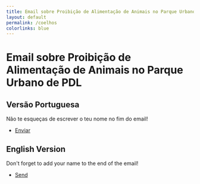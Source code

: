 ```yaml
---
title: Email sobre Proibição de Alimentação de Animais no Parque Urbano de PDL
layout: default
permalink: /coelhos
colorlinks: blue
---
```

# Email sobre Proibição de Alimentação de Animais no Parque Urbano de PDL
## Versão Portuguesa
Não te esqueças de escrever o teu nome no fim do email!
* [Enviar](mailto:presidente@mpdelgada.pt,geral.am@mpdelgada.pt?subject=Proibi%C3%A7%C3%A3o%20de%20Alimenta%C3%A7%C3%A3o%20de%20Animais%20no%20Parque%20Urbano&body=Ex.mo%20Senhor%20Presidente%20da%20C%C3%A2mara%20Municipal%2C%20Dr.%20Pedro%20Nascimento%20Cabral%2C%0A%0AVenho%20por%20este%20meio%20expressar%20a%20minha%20preocupa%C3%A7%C3%A3o%20e%20solicitar%20a%20reconsidera%C3%A7%C3%A3o%20da%20recente%20proibi%C3%A7%C3%A3o%20de%20alimentar%20animais%20no%20Parque%20Urbano%20de%20Ponta%20Delgada.%0A%0AEmbora%20compreenda%20as%20inten%C3%A7%C3%B5es%20que%20motivaram%20esta%20decis%C3%A3o%2C%20considero%20fundamental%20equilibrar%20a%20necessidade%20de%20seguran%C3%A7a%20p%C3%BAblica%20e%20limpeza%20do%20parque%20com%20princ%C3%ADpios%20b%C3%A1sicos%20de%20%C3%A9tica%20do%20bem-estar%20animal.%0A%0AOs%20animais%20do%20Parque%20Urbano%20s%C3%A3o%20parte%20integrante%20da%20comunidade.%20Desempenham%20um%20papel%20significativo%20no%20desenvolvimento%20educativo%20e%20emocional%20das%20crian%C3%A7as.%20A%20possibilidade%20de%20interagir%20com%20estes%20animais%20%E2%80%94%20observando-os%2C%20interagindo%20com%20eles%20e%20alimentando-os%20de%20forma%20respons%C3%A1vel%20%E2%80%94%20oferece%20uma%20experi%C3%AAncia%20inestim%C3%A1vel%2C%20promovendo%20uma%20liga%C3%A7%C3%A3o%20mais%20profunda%20com%20a%20natureza%20e%20incentivando%20a%20consciencializa%C3%A7%C3%A3o%20ambiental%20desde%20tenra%20idade.%0A%0AEstes%20animais%2C%20incluindo%20galinhas%2C%20coelhos%2C%20patos%20e%20outras%20esp%C3%A9cies%2C%20t%C3%AAm%2C%20ao%20longo%20dos%20anos%2C%20dependido%20da%20bondade%20de%20volunt%C3%A1rios%20para%20se%20alimentarem.%0A%0AA%20proibi%C3%A7%C3%A3o%20de%20os%20alimentar%20privou-os%20de%20uma%20fonte%20vital%20de%20sustento%2C%20conduzindo%20inevitavelmente%20ao%20sofrimento%20e%20%C3%A0%20subnutri%C3%A7%C3%A3o.%20Tornaram-se%20recentemente%20mais%20agitados%20e%20at%C3%A9%20sa%C3%ADram%20do%20parque%20em%20busca%20de%20alimento.%0A%0AA%20%C3%A9tica%20mais%20b%C3%A1sica%20dita%20que%20temos%20uma%20responsabilidade%20moral%20de%20assegurar%20o%20bem-estar%20dos%20animais%2C%20sobretudo%20daqueles%20que%20passaram%20a%20depender%20da%20intera%C3%A7%C3%A3o%20humana%20para%20sobreviver.%0A%0APermitir%20que%20volunt%C3%A1rios%20alimentem%20estes%20animais%2C%20sob%20condi%C3%A7%C3%B5es%20reguladas%2C%20permitir%C3%A1%20garantir%20que%20as%20suas%20necessidades%20b%C3%A1sicas%20s%C3%A3o%20satisfeitas%2C%20promovendo%2C%20ao%20mesmo%20tempo%2C%20uma%20conviv%C3%AAncia%20harmoniosa%20entre%20seres%20humanos%20e%20outras%20esp%C3%A9cies.%0A%0AProponho%2C%20assim%2C%20as%20seguintes%20medidas%20para%20responder%20%C3%A0s%20preocupa%C3%A7%C3%B5es%20associadas%20%C3%A0%20alimenta%C3%A7%C3%A3o%20dos%20animais%20no%20parque%3A%0A%0AHor%C3%A1rio%20Regulamentado%20de%20Alimenta%C3%A7%C3%A3o%3A%20Implementar%20um%20hor%C3%A1rio%20espec%C3%ADfico%20em%20que%20os%20volunt%C3%A1rios%20possam%20alimentar%20os%20animais.%20Isto%20permitir%C3%A1%20uma%20gest%C3%A3o%20mais%20eficaz%20do%20processo%20e%20assegurar%C3%A1%20que%20decorre%20de%20forma%20organizada.%0A%0AZonas%20de%20Alimenta%C3%A7%C3%A3o%20Delimitadas%3A%20Criar%20%C3%A1reas%20espec%C3%ADficas%20dentro%20do%20parque%20onde%20a%20alimenta%C3%A7%C3%A3o%20seja%20permitida.%20Tal%20ajudar%C3%A1%20a%20conter%20a%20atividade%2C%20a%20prevenir%20infesta%C3%A7%C3%B5es%20de%20roedores%20e%20a%20minimizar%20eventuais%20inc%C3%B3modos%20para%20outros%20utilizadores%20do%20parque.%0A%0AProgramas%20Educativos%3A%20Desenvolver%20iniciativas%20pedag%C3%B3gicas%20para%20informar%20o%20p%C3%BAblico%20sobre%20a%20import%C3%A2ncia%20de%20pr%C3%A1ticas%20respons%C3%A1veis%20na%20alimenta%C3%A7%C3%A3o%20dos%20animais.%20Estas%20podem%20incluir%20orienta%C3%A7%C3%B5es%20sobre%20os%20alimentos%20apropriados%20e%20formas%20seguras%20de%20intera%C3%A7%C3%A3o%20com%20os%20animais.%0A%0APrograma%20de%20Esteriliza%C3%A7%C3%A3o%20de%20Coelhos%20e%20Gatos%3A%20Iniciar%20um%20programa%20de%20esteriliza%C3%A7%C3%A3o%20dos%20coelhos%20e%20gatos%20do%20parque%2C%20com%20vista%20ao%20controlo%20da%20popula%C3%A7%C3%A3o.%20Este%20programa%20poder%C3%A1%20ser%20implementado%20em%20parceria%20com%20servi%C3%A7os%20veterin%C3%A1rios%20locais%20e%20organiza%C3%A7%C3%B5es%20de%20prote%C3%A7%C3%A3o%20animal.%0A%0AAcreditamos%20que%2C%20com%20a%20aplica%C3%A7%C3%A3o%20destas%20medidas%2C%20ser%C3%A1%20poss%C3%ADvel%20adotar%20uma%20abordagem%20equilibrada%20que%20salvaguarde%20o%20bem-estar%20dos%20animais%20e%20responda%2C%20simultaneamente%2C%20%C3%A0s%20leg%C3%ADtimas%20preocupa%C3%A7%C3%B5es%20com%20a%20seguran%C3%A7a%20p%C3%BAblica%20e%20a%20manuten%C3%A7%C3%A3o%20do%20espa%C3%A7o%20verde.%0A%0AApelo%2C%20por%20isso%2C%20%C3%A0%20reconsidera%C3%A7%C3%A3o%20da%20proibi%C3%A7%C3%A3o%20de%20alimentar%20animais%20no%20Parque%20Urbano%20de%20Ponta%20Delgada%2C%20em%20nome%20de%20um%20compromisso%20%C3%A9tico%20e%20c%C3%ADvico%20com%20a%20prote%C3%A7%C3%A3o%20e%20o%20respeito%20pelos%20seres%20vivos.%0A%0AAgrade%C3%A7o%20a%20aten%C3%A7%C3%A3o%20dispensada%20e%20aguardo%20com%20expectativa%20a%20sua%20resposta.%0A%0ACom%20os%20melhores%20cumprimentos%2C%0A%0A%5BO%20SEU%20NOME%5D%0A%5BCONTACTO%2C%20se%20desejar%20incluir%5D)

## English Version
Don't forget to add your name to the end of the email!
* [Send](mailto:presidente@mpdelgada.pt,geral.am@mpdelgada.pt?subject=Ban%20on%20Feeding%20Animals%20in%20Parque%20Urbano%2C%20Ponta%20Delgada&body=Dear%20Mayor%20Dr.%20Pedro%20Nascimento%20Cabral%2C%0A%0AI%20am%20writing%20to%20express%20my%20concern%20and%20to%20petition%20for%20a%20reconsideration%20of%20the%20recent%20ban%20on%20feeding%20animals%20in%20Parque%20Urbano%2C%20Ponta%20Delgada.%0A%0AWhile%20I%20understand%20the%20intentions%20behind%20this%20decision%2C%20I%20believe%20it%20is%20crucial%20to%20balance%20the%20need%20for%20public%20safety%20and%20park%20cleanliness%20with%20basic%20animal%20welfare%20ethics.%0A%0AThe%20animals%20of%20Parque%20Urbano%20are%20an%20integral%20part%20of%20the%20community.%20They%20play%20a%20significant%20role%20in%20the%20educational%20and%20emotional%20development%20of%20children.%20The%20opportunity%20to%20interact%20with%20them%E2%80%94observing%2C%20engaging%2C%20and%20responsibly%20feeding%E2%80%94offers%20an%20invaluable%20experience%2C%20fostering%20a%20deeper%20connection%20with%20nature%20and%20promoting%20environmental%20awareness%20from%20a%20young%20age.%0A%0AThese%20animals%2C%20including%20chickens%2C%20rabbits%2C%20ducks%2C%20and%20other%20wildlife%2C%20have%20for%20years%20relied%20on%20the%20kindness%20of%20volunteers%20for%20their%20sustenance.%0A%0AThe%20ban%20on%20feeding%20has%20left%20these%20animals%20without%20a%20vital%20source%20of%20food%2C%20leading%20to%20inevitable%20suffering%20and%20malnutrition.%20They%20have%20become%20agitated%20recently%20and%20have%20even%20left%20the%20park%20in%20search%20of%20food.%0A%0ABasic%20ethics%20dictate%20that%20we%20have%20a%20moral%20responsibility%20to%20ensure%20the%20well-being%20of%20animals%2C%20especially%20those%20that%20have%20come%20to%20depend%20on%20human%20interaction%20for%20their%20survival.%20By%20allowing%20volunteers%20to%20feed%20these%20animals%20under%20regulated%20conditions%2C%20we%20can%20ensure%20that%20their%20basic%20needs%20are%20met%20while%20also%20promoting%20a%20harmonious%20coexistence%20between%20humans%20and%20wildlife.%0A%0AI%20propose%20the%20following%20measures%20to%20address%20any%20concerns%20related%20to%20feeding%20animals%20in%20the%20park%3A%0A%0A1.%20Regulated%20Feeding%20Schedule%3A%20Implement%20a%20regulated%20feeding%20schedule%20where%20volunteers%20can%20feed%20the%20animals%20at%20designated%20times.%20This%20will%20help%20manage%20the%20feeding%20process%20and%20ensure%20that%20it%20is%20done%20in%20an%20orderly%20manner.%0A%0A2.%20Designated%20Feeding%20Areas%3A%20Create%20specific%20areas%20within%20the%20park%20where%20feeding%20is%20permitted.%20This%20will%20help%20contain%20the%20activity%2C%20prevent%20rat%20infestation%2C%20and%20minimize%20any%20potential%20disruptions%20to%20other%20park%20users.%0A%0A3.%20Educational%20Programs%3A%20Develop%20educational%20programs%20to%20inform%20the%20public%20about%20the%20importance%20of%20responsible%20feeding%20practices.%20This%20can%20include%20guidelines%20on%20what%20types%20of%20food%20are%20appropriate%20and%20how%20to%20interact%20with%20the%20animals%20in%20a%20way%20that%20is%20safe%20for%20both%20the%20animals%20and%20the%20public.%0A%0A4.%20Sterilization%20Program%20for%20Rabbits%20And%20Cats%3A%20Initiate%20a%20sterilization%20program%20for%20rabbits%20and%20stray%20cats%20in%20the%20park%20to%20control%20their%20population%20humanely.%20This%20program%20can%20be%20carried%20out%20in%20collaboration%20with%20local%20veterinary%20services%20and%20animal%20welfare%20organizations.%0A%0ABy%20implementing%20these%20measures%2C%20we%20can%20create%20a%20balanced%20approach%20that%20prioritizes%20the%20welfare%20of%20the%20animals%20while%20also%20addressing%20any%20concerns%20related%20to%20public%20safety%20and%20park%20maintenance.%0A%0AI%20urge%20you%20to%20reconsider%20the%20ban%20on%20feeding%20animals%20in%20Parque%20Urbano%20and%20to%20work%20towards%20a%20solution%20that%20upholds%20our%20commitment%20to%20animal%20welfare.%20Thank%20you%20for%20your%20time%20and%20consideration.%0A%0AI%20look%20forward%20to%20your%20response.%0A%0ASincerely%2C%0A%0A%5BYOUR%20NAME%5D%0A%5BCONTACT%2C%20if%20you%20wish%20to%20include%20it%5D)
